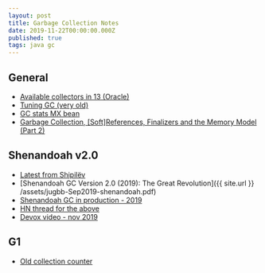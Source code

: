 ```yaml
---
layout: post
title: Garbage Collection Notes
date: 2019-11-22T00:00:00.000Z
published: true
tags: java gc
---
```

## General
- [Available collectors in 13 (Oracle)](https://docs.oracle.com/en/java/javase/13/gctuning/available-collectors.html#GUID-F215A508-9E58-40B4-90A5-74E29BF3BD3C)
- [Tuning GC (very old)](https://www.petefreitag.com/articles/gctuning/)
- [GC stats MX bean](https://stackoverflow.com/questions/466878/can-you-get-basic-gc-stats-in-java)
- [Garbage Collection, \[Soft\]References, Finalizers and the Memory Model (Part 2)](http://jeremymanson.blogspot.com/2010/02/garbage-collection-softreferences.html)

## Shenandoah v2.0
- [Latest from Shipilëv](https://shipilev.net/#shenandoah)
- [Shenandoah GC Version 2.0 (2019): The Great Revolution]({{ site.url }}
/assets/jugbb-Sep2019-shenandoah.pdf)
- [Shenandoah GC in production - 2019](http://clojure-goes-fast.com/blog/shenandoah-in-production/)
- [HN thread for the above](https://news.ycombinator.com/item?id=19885863)
- [Devox video - nov 2019](https://www.youtube.com/watch?v=MU8NapbG1IQ)

## G1
- [Old collection counter](https://stackoverflow.com/questions/53830693/java-g1-old-generation-garbage-collection-count-is-0)
